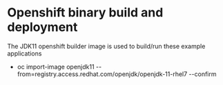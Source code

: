Openshift binary build and deployment
=====================================
The JDK11 openshift builder image is used to build/run these example applications

* oc import-image openjdk11 --from=registry.access.redhat.com/openjdk/openjdk-11-rhel7 --confirm
